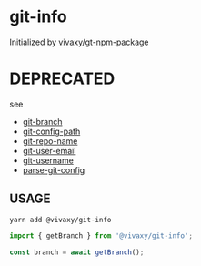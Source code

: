 # git-info

Initialized by [vivaxy/gt-npm-package](https://github.com/vivaxy/gt-npm-package)

# DEPRECATED

see

* [git-branch](https://www.npmjs.com/package/git-branch)
* [git-config-path](https://www.npmjs.com/package/git-config-path)
* [git-repo-name](https://www.npmjs.com/package/git-repo-name)
* [git-user-email](https://www.npmjs.com/package/git-user-email)
* [git-username](https://www.npmjs.com/package/git-username)
* [parse-git-config](https://www.npmjs.com/package/parse-git-config)

## USAGE

`yarn add @vivaxy/git-info`

```js
import { getBranch } from '@vivaxy/git-info';

const branch = await getBranch();
```
